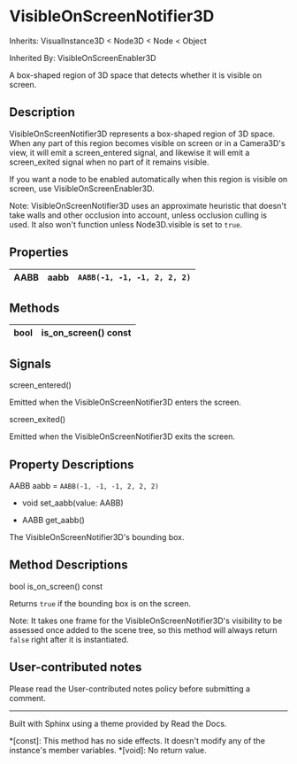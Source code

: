 # VisibleOnScreenNotifier3D

Inherits: VisualInstance3D < Node3D < Node < Object

Inherited By: VisibleOnScreenEnabler3D

A box-shaped region of 3D space that detects whether it is visible on screen.

## Description

VisibleOnScreenNotifier3D represents a box-shaped region of 3D space. When any
part of this region becomes visible on screen or in a Camera3D's view, it will
emit a screen_entered signal, and likewise it will emit a screen_exited signal
when no part of it remains visible.

If you want a node to be enabled automatically when this region is visible on
screen, use VisibleOnScreenEnabler3D.

Note: VisibleOnScreenNotifier3D uses an approximate heuristic that doesn't
take walls and other occlusion into account, unless occlusion culling is used.
It also won't function unless Node3D.visible is set to `true`.

## Properties

AABB | aabb | `AABB(-1, -1, -1, 2, 2, 2)`  
---|---|---  
  
## Methods

bool | is_on_screen() const  
---|---  
  
## Signals

screen_entered()

Emitted when the VisibleOnScreenNotifier3D enters the screen.

screen_exited()

Emitted when the VisibleOnScreenNotifier3D exits the screen.

## Property Descriptions

AABB aabb = `AABB(-1, -1, -1, 2, 2, 2)`

  * void set_aabb(value: AABB)

  * AABB get_aabb()

The VisibleOnScreenNotifier3D's bounding box.

## Method Descriptions

bool is_on_screen() const

Returns `true` if the bounding box is on the screen.

Note: It takes one frame for the VisibleOnScreenNotifier3D's visibility to be
assessed once added to the scene tree, so this method will always return
`false` right after it is instantiated.

## User-contributed notes

Please read the User-contributed notes policy before submitting a comment.

* * *

Built with Sphinx using a theme provided by Read the Docs.

  *[const]: This method has no side effects. It doesn't modify any of the instance's member variables.
  *[void]: No return value.

